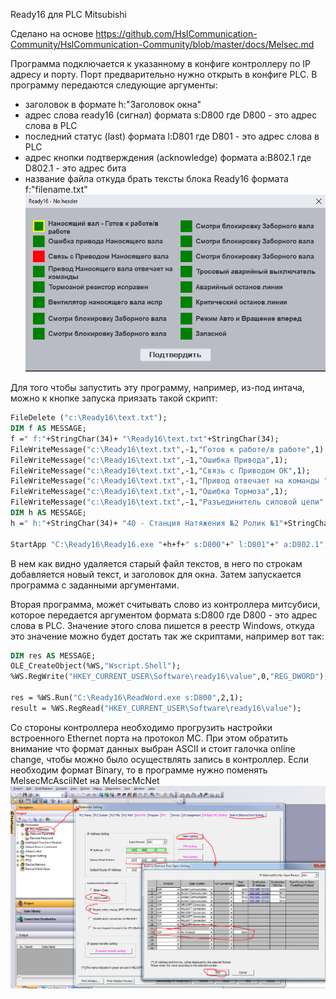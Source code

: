 Ready16 для PLC Mitsubishi

Сделано на основе 
https://github.com/HslCommunication-Community/HslCommunication-Community/blob/master/docs/Melsec.md


Программа подключается к указанному в конфиге контроллеру по IP адресу и порту. Порт предварительно нужно открыть в конфиге PLC.
В программу передаются следующие аргументы: 
* заголовок в формате h:"Заголовок окна"
* адрес слова ready16 (сигнал) формата s:D800 где D800 - это адрес слова в PLC
* последний статус (last) формата l:D801 где D801 - это адрес слова в PLC
* адрес кнопки подтверждения (acknowledge) формата a:В802.1 где D802.1 - это адрес бита
* название файла откуда брать тексты блока Ready16 формата f:"filename.txt"
![Вот так это выглядит](ready16.png)


Для того чтобы запустить эту программу, например, из-под интача, можно к кнопке запуска приязать такой скрипт:

```vb
FileDelete ("c:\Ready16\text.txt");
DIM f AS MESSAGE;
f =" f:"+StringChar(34)+ "\Ready16\text.txt"+StringChar(34);
FileWriteMessage("c:\Ready16\text.txt",-1,"Готов к работе/в работе",1);
FileWriteMessage("c:\Ready16\text.txt",-1,"Ошибка Привода",1);
FileWriteMessage("c:\Ready16\text.txt",-1,"Связь с Приводом ОК",1);
FileWriteMessage("c:\Ready16\text.txt",-1,"Привод отвечает на команды ",1);
FileWriteMessage("c:\Ready16\text.txt",-1,"Ошибка Тормоза",1);
FileWriteMessage("c:\Ready16\text.txt",-1,"Разъединитель силовой цепи",1);
DIM h AS MESSAGE;
h =" h:"+StringChar(34)+ "40 - Станция Натяжения №2 Ролик №1"+StringChar(34);

StartApp "C:\Ready16\Ready16.exe "+h+f+" s:D800"+" l:D801"+" a:D802.1";
```
В нем как видно удаляется старый файл текстов, в него по строкам добавляется новый текст, и заголовок для окна. 
Затем запускается программа с заданными аргументами.

Вторая программа, может считывать слово из контроллера митсубиси, которое передается аргументом формата s:D800 где D800 - это адрес слова в PLC.
Значение этого слова пишется в реестр Windows, откуда это значение можно будет достать так же скриптами, например вот так:

```vb
DIM res AS MESSAGE;
OLE_CreateObject(%WS,"Wscript.Shell");
%WS.RegWrite("HKEY_CURRENT_USER\Software\ready16\value",0,"REG_DWORD");

res = %WS.Run("C:\Ready16\ReadWord.exe s:D800",2,1);
result = %WS.RegRead("HKEY_CURRENT_USER\Software\ready16\value");
```

Со стороны контроллера необходимо прогрузить настройки встроенного Ethernet порта на протокол MC. 
При этом обратить внимание что формат данных выбран ASCII и стоит галочка online change, чтобы можно было осуществлять запись в контроллер.
Если необходим формат Binary, то в программе нужно поменять MelsecMcAsciiNet на MelsecMcNet
![MC_ASCII](melsecMCASCII.PNG)